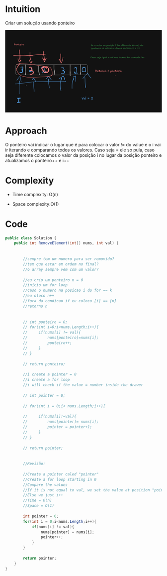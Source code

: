 # Intuition
Criar um solução usando ponteiro

![Imagem da solução](./RemoveElement.png "RemoveElement Image")
# Approach
O ponteiro vai indicar o lugar que é para colocar o valor != do value e o i vai ir iterando e comparando todos os valores. Caso seja = ele so pula, caso seja diferente colocamos o valor da posição i no lugar da posição ponteiro e atualizamos o ponteiro++ e i++

# Complexity
- Time complexity: O(n)

- Space complexity:O(1)

# Code
```csharp []
public class Solution {
    public int RemoveElement(int[] nums, int val) {
        

        //sempre tem um numero para ser removido?
        //tem que estar em ordem no final?
        //o array sempre vem com um valor?

        //eu crio um ponteiro n = 0
        //inicio um for loop
        //caso o numero na posicao i do for == k
        //eu oloco n++
        //fora da condicao if eu coloco [i] == [n]
        //retorno n


        // int ponteiro = 0;
        // for(int i=0;i<nums.Length;i++){
        //     if(nums[i] != val){
        //         nums[ponteiro]=nums[i];
        //         ponteiro++;
        //     }
        // }

        // return ponteiro;

        //i create a pointer = 0 
        //i create a for loop  
        //i will check if the value = number inside the drawer

        // int pointer = 0;
        
        // for(int i = 0;i< nums.Length;i++){
            
        //     if(nums[i]!=val){
        //         nums[pointer]= nums[i];
        //         pointer = pointer+1; 
        //     }
        // }

        // return pointer;


        //Revisão:

        //Create a pointer caled "pointer"
        //Create a for loop starting in 0
        //Compare the values
        //If it is not equal to val, we set the value at position "pointer" equal to the value at position i
        //Else we just i++
        //Time = O(n)
        //Space = O(1)

        int pointer = 0;
        for(int i = 0;i<nums.Length;i++){
            if(nums[i] != val){
                nums[pointer] = nums[i];
                pointer++;
            }
        }

        return pointer;
    }
}
```

